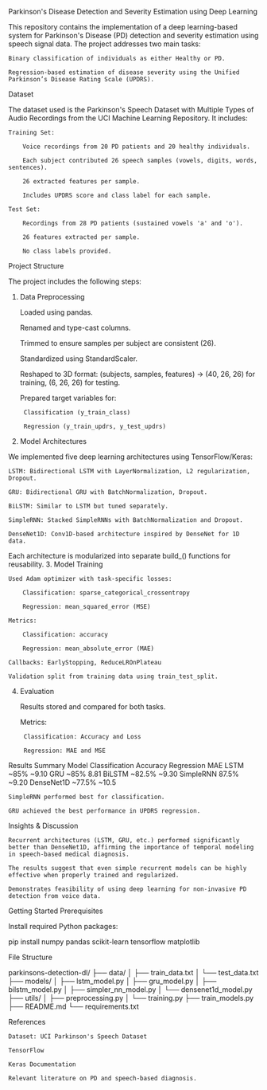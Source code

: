 Parkinson's Disease Detection and Severity Estimation using Deep Learning

This repository contains the implementation of a deep learning-based system for Parkinson's Disease (PD) detection and severity estimation using speech signal data. The project addresses two main tasks:

    Binary classification of individuals as either Healthy or PD.

    Regression-based estimation of disease severity using the Unified Parkinson’s Disease Rating Scale (UPDRS).

Dataset

The dataset used is the Parkinson's Speech Dataset with Multiple Types of Audio Recordings from the UCI Machine Learning Repository. It includes:

    Training Set:

        Voice recordings from 20 PD patients and 20 healthy individuals.

        Each subject contributed 26 speech samples (vowels, digits, words, sentences).

        26 extracted features per sample.

        Includes UPDRS score and class label for each sample.

    Test Set:

        Recordings from 28 PD patients (sustained vowels 'a' and 'o').

        26 features extracted per sample.

        No class labels provided.

 Project Structure

The project includes the following steps:
1. Data Preprocessing

    Loaded using pandas.

    Renamed and type-cast columns.

    Trimmed to ensure samples per subject are consistent (26).

    Standardized using StandardScaler.

    Reshaped to 3D format: (subjects, samples, features) → (40, 26, 26) for training, (6, 26, 26) for testing.

    Prepared target variables for:

        Classification (y_train_class)

        Regression (y_train_updrs, y_test_updrs)

2. Model Architectures

We implemented five deep learning architectures using TensorFlow/Keras:

    LSTM: Bidirectional LSTM with LayerNormalization, L2 regularization, Dropout.

    GRU: Bidirectional GRU with BatchNormalization, Dropout.

    BiLSTM: Similar to LSTM but tuned separately.

    SimpleRNN: Stacked SimpleRNNs with BatchNormalization and Dropout.

    DenseNet1D: Conv1D-based architecture inspired by DenseNet for 1D data.

Each architecture is modularized into separate build_<model>() functions for reusability.
3. Model Training

    Used Adam optimizer with task-specific losses:

        Classification: sparse_categorical_crossentropy

        Regression: mean_squared_error (MSE)

    Metrics:

        Classification: accuracy

        Regression: mean_absolute_error (MAE)

    Callbacks: EarlyStopping, ReduceLROnPlateau

    Validation split from training data using train_test_split.

4. Evaluation

    Results stored and compared for both tasks.

    Metrics:

        Classification: Accuracy and Loss

        Regression: MAE and MSE

 Results Summary
Model	Classification Accuracy	Regression MAE
LSTM	~85%	~9.10
GRU	~85%	8.81 
BiLSTM	~82.5%	~9.30
SimpleRNN	87.5% ~9.20
DenseNet1D	~77.5%	~10.5

    SimpleRNN performed best for classification.

    GRU achieved the best performance in UPDRS regression.

Insights & Discussion

    Recurrent architectures (LSTM, GRU, etc.) performed significantly better than DenseNet1D, affirming the importance of temporal modeling in speech-based medical diagnosis.

    The results suggest that even simple recurrent models can be highly effective when properly trained and regularized.

    Demonstrates feasibility of using deep learning for non-invasive PD detection from voice data.

Getting Started
Prerequisites

Install required Python packages:

pip install numpy pandas scikit-learn tensorflow matplotlib



 File Structure

parkinsons-detection-dl/
├── data/
│   ├── train_data.txt
│   └── test_data.txt
├── models/
│   ├── lstm_model.py
│   ├── gru_model.py
│   ├── bilstm_model.py
│   ├── simpler_nn_model.py
│   └── densenet1d_model.py
├── utils/
│   ├── preprocessing.py
│   └── training.py
├── train_models.py
├── README.md
└── requirements.txt

 References

    Dataset: UCI Parkinson's Speech Dataset

    TensorFlow

    Keras Documentation

    Relevant literature on PD and speech-based diagnosis.

